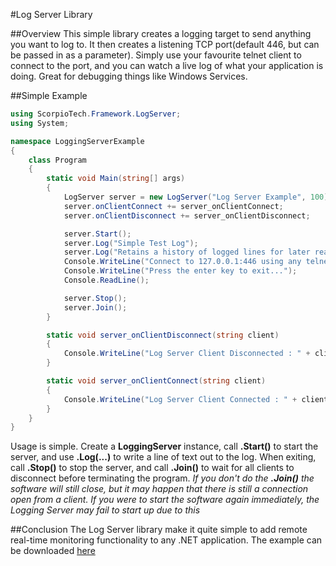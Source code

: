 #Log Server Library

##Overview
This simple library creates a logging target to send anything you want to log to.
It then creates a listening TCP port(default 446, but can be passed in as a parameter).
Simply use your favourite telnet client to connect to the port, and you can watch a live log of what your 
application is doing. Great for debugging things like Windows Services.

##Simple Example
```csharp
using ScorpioTech.Framework.LogServer;
using System;

namespace LoggingServerExample
{
    class Program
    {
        static void Main(string[] args)
        {
            LogServer server = new LogServer("Log Server Example", 100);
            server.onClientConnect += server_onClientConnect;
            server.onClientDisconnect += server_onClientDisconnect;

            server.Start();
            server.Log("Simple Test Log");
            server.Log("Retains a history of logged lines for later reading");
            Console.WriteLine("Connect to 127.0.0.1:446 using any telnet client to see log server in action");
            Console.WriteLine("Press the enter key to exit...");
            Console.ReadLine();

            server.Stop();
            server.Join();
        }

        static void server_onClientDisconnect(string client)
        {
            Console.WriteLine("Log Server Client Disconnected : " + client);
        }

        static void server_onClientConnect(string client)
        {
            Console.WriteLine("Log Server Client Connected : " + client);
        }
    }
}
```

Usage is simple. Create a **LoggingServer** instance, call **.Start()** to start the server, and use **.Log(...)**
to write a line of text out to the log. When exiting, call **.Stop()** to stop the server, and call **.Join()**
to wait for all clients to disconnect before terminating the program. _If you don't do the **.Join()** the
software will still close, but it may happen that there is still a connection open from a client. If you
were to start the software again immediately, the Logging Server may fail to start up due to this_

##Conclusion
The Log Server library make it quite simple to add remote real-time monitoring functionality to any .NET application. The example can be downloaded [here](http://www.geekhangar.co.za/ScorpioTech/framework/LoggingServerExample.zip)
